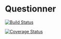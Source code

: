 # Questionner

[![Build Status](https://travis-ci.com/Livecirhigiri/Questionner.svg?branch=develop)](https://travis-ci.com/Livecirhigiri/Questionner)

[![Coverage Status](https://coveralls.io/repos/github/Livecirhigiri/Questionner/badge.svg?branch=develop)](https://coveralls.io/github/Livecirhigiri/Questionner?branch=develop)

